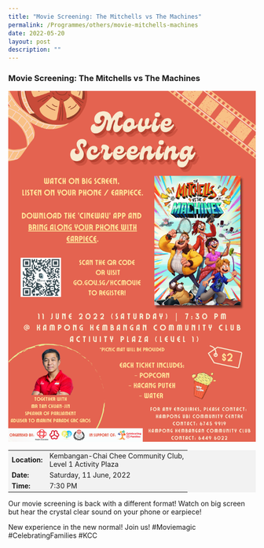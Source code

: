 ```yaml
---
title: "Movie Screening: The Mitchells vs The Machines"
permalink: /Programmes/others/movie-mitchells-machines
date: 2022-05-20
layout: post
description: ""
---
```


### Movie Screening: The Mitchells vs The Machines ###

<img style="height:100%; width:100%; max-width:600px; max-height:846px" src="/images/Programmes%20(May%202022)/K-CC%20FLC%20Movie%20Screening.png">


<table  style="font-size:130%![](/images/Programmes%20(May%202022)/K-CC%20FLC%20Movie%20Screening.png); background-color:#f2f2f2">
	<tbody>
		<tr>
			 <td><b>Location:</b></td><td>Kembangan-Chai Chee Community Club, <br>Level 1 Activity Plaza</td>
		</tr>
		<tr>
		 <td><b>Date:</b> </td><td>Saturday, 11 June, 2022</td>
		</tr>
		<tr>
			<td> <b>Time:</b> </td><td> 7:30 PM</td>
		</tr>
	</tbody>
</table>

Our movie screening is back with a different format! Watch on big screen but hear the crystal clear sound on your phone or earpiece! 

New experience in the new normal! Join us! #Moviemagic #CelebratingFamilies #KCC